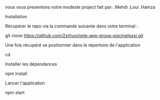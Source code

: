 nous vous presentons notre modeste project fait par:
.Mehdi 
.Loui
.Hamza

Installation

Récupérer le repo via la commande suivante dans votre terminal :

git clone https://github.com/2zrhun/note-app-group-piscineIpssi.git

Une fois récupéré se positionner dans le répertoire de l'application

cd 

Installer les dépendances

npm install

Lancer l'application

npm start
